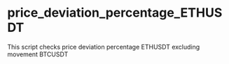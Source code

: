 # price_deviation_percentage_ETHUSDT
This script checks price deviation percentage ETHUSDT excluding movement BTCUSDT
